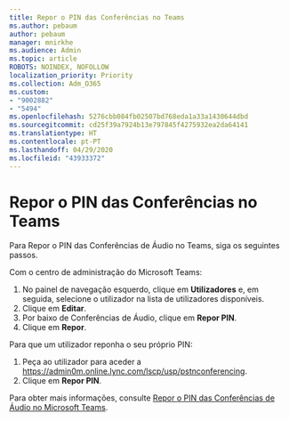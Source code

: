```yaml
---
title: Repor o PIN das Conferências no Teams
ms.author: pebaum
author: pebaum
manager: mnirkhe
ms.audience: Admin
ms.topic: article
ROBOTS: NOINDEX, NOFOLLOW
localization_priority: Priority
ms.collection: Adm_O365
ms.custom:
- "9002882"
- "5494"
ms.openlocfilehash: 5276cbb084fb02507bd768eda1a33a1430644dbd
ms.sourcegitcommit: cd25f39a7924b13e797845f4275932ea2da64141
ms.translationtype: HT
ms.contentlocale: pt-PT
ms.lasthandoff: 04/29/2020
ms.locfileid: "43933372"
---
```

# <a name="reset-conferencing-pin-in-teams"></a>Repor o PIN das Conferências no Teams

Para Repor o PIN das Conferências de Áudio no Teams, siga os seguintes passos.  

Com o centro de administração do Microsoft Teams:

1. No painel de navegação esquerdo, clique em **Utilizadores** e, em seguida, selecione o utilizador na lista de utilizadores disponíveis.
2. Clique em **Editar**.
3. Por baixo de Conferências de Áudio, clique em **Repor PIN**.
4. Clique em **Repor**.

Para que um utilizador reponha o seu próprio PIN:
1. Peça ao utilizador para aceder a https://admin0m.online.lync.com/lscp/usp/pstnconferencing.
2. Clique em **Repor PIN**.

Para obter mais informações, consulte [Repor o PIN das Conferências de Áudio no Microsoft Teams](https://docs.microsoft.com/microsoftteams/reset-the-audio-conferencing-pin-in-teams).
